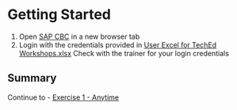 # Getting Started

1. Open [SAP CBC](https://my91567245.prod07.cbc.eu.one.cloud.sap) in a new browser tab
2. Login with the credentials provided in [User Excel for TechEd Workshops.xlsx](../ex0/User%20Excel%20for%20TechEd%20Workshops.xlsx)
Check with the trainer for your login credentials



## Summary

Continue to - [Exercise 1 - Anytime](../ex1/README.md)
